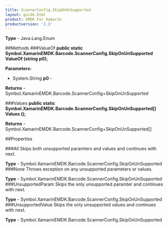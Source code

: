 ```yaml
---
title: ScannerConfig.SkipOnUnSupported
layout: guide.html 
product: EMDK For Xamarin 
productversion: '2.3' 
---
```


    

**Type** - Java.Lang.Enum

##Methods
###ValueOf
**public static Symbol.XamarinEMDK.Barcode.ScannerConfig.SkipOnUnSupported ValueOf (string p0);**


        

**Parameters:** 

* System.String **p0** - 
        

**Returns** - Symbol.XamarinEMDK.Barcode.ScannerConfig+SkipOnUnSupported

###Values
**public static Symbol.XamarinEMDK.Barcode.ScannerConfig.SkipOnUnSupported[] Values ();**


        


**Returns** - Symbol.XamarinEMDK.Barcode.ScannerConfig+SkipOnUnSupported[]

##Properties

###All
Skips both unsupported paramters and values and continues with next.

**Type** - Symbol.XamarinEMDK.Barcode.ScannerConfig.SkipOnUnSupported
###None
Throws exception on any unsupported parameters or values.

**Type** - Symbol.XamarinEMDK.Barcode.ScannerConfig.SkipOnUnSupported
###UnsupportedParam
Skips the only unsupported paramter and continues with next.

**Type** - Symbol.XamarinEMDK.Barcode.ScannerConfig.SkipOnUnSupported
###UnsupportedValue
Skips the only unsupported values and continues with next.

**Type** - Symbol.XamarinEMDK.Barcode.ScannerConfig.SkipOnUnSupported



